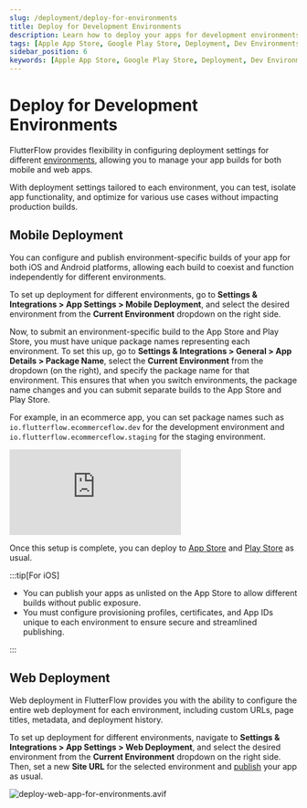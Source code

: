 ```yaml
---
slug: /deployment/deploy-for-environments
title: Deploy for Development Environments
description: Learn how to deploy your apps for development environments.
tags: [Apple App Store, Google Play Store, Deployment, Dev Environments]
sidebar_position: 6
keywords: [Apple App Store, Google Play Store, Deployment, Dev Environments]
---
```

# Deploy for Development Environments

FlutterFlow provides flexibility in configuring deployment settings for different [environments](../development-environments/development-environments.md), allowing you to manage your app builds for both mobile and web apps.

With deployment settings tailored to each environment, you can test, isolate app functionality, and optimize for various use cases without impacting production builds.

## Mobile Deployment

You can configure and publish environment-specific builds of your app for both iOS and Android platforms, allowing each build to coexist and function independently for different environments.

To set up deployment for different environments, go to **Settings & Integrations > App Settings > Mobile Deployment**, and select the desired environment from the **Current Environment** dropdown on the right side.

Now, to submit an environment-specific build to the App Store and Play Store, you must have unique package names representing each environment. To set this up, go to **Settings & Integrations > General > App Details > Package Name**, select the **Current Environment** from the dropdown (on the right), and specify the package name for that environment. This ensures that when you switch environments, the package name changes and you can submit separate builds to the App Store and Play Store.

For example, in an ecommerce app, you can set package names such as `io.flutterflow.ecommerceflow.dev` for the development environment and `io.flutterflow.ecommerceflow.staging` for the staging environment.

<div style={{
    position: 'relative',
    paddingBottom: 'calc(56.67989417989418% + 41px)', // Keeps the aspect ratio and additional padding
    height: 0,
    width: '100%'}}>
    <iframe 
        src="https://demo.arcade.software/WecD2unE4ERmisWzAVgz?embed&show_copy_link=true"
        title=""
        style={{
            position: 'absolute',
            top: 0,
            left: 0,
            width: '100%',
            height: '100%',
            colorScheme: 'light'
        }}
        frameborder="0"
        loading="lazy"
        webkitAllowFullScreen
        mozAllowFullScreen
        allowFullScreen
        allow="clipboard-write">
    </iframe>
</div>
<p></p>

Once this setup is complete, you can deploy to [App Store](apple-appstore-deployment.md) and [Play Store](google-playstore-deployment.md) as usual.

:::tip[For iOS]

- You can publish your apps as unlisted on the App Store to allow different builds without public exposure.
- You must configure provisioning profiles, certificates, and App IDs unique to each environment to ensure secure and streamlined publishing.

:::

## Web Deployment

Web deployment in FlutterFlow provides you with the ability to configure the entire web deployment for each environment, including custom URLs, page titles, metadata, and deployment history.

To set up deployment for different environments, navigate to **Settings & Integrations > App Settings > Web Deployment**, and select the desired environment from the **Current Environment** dropdown on the right side. Then, set a new **Site URL** for the selected environment and [publish](web-publishing.md) your app as usual.

![deploy-web-app-for-environments.avif](imgs/deploy-web-app-for-environments.avif)
